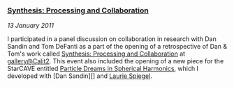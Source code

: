 ### [Synthesis: Processing and Collaboration][synthesis]

*13 January 2011*

I participated in a panel discussion on collaboration in research with Dan Sandin and Tom DeFanti as a part of the opening of a retrospective of Dan &amp; Tom's work called [Synthesis: Processing and Collaboration][synthesis] at [gallery@Calit2][gallery]. This event also included the opening of a new piece for the StarCAVE entitled [Particle Dreams in Spherical Harmonics][particle-dreams], which I developed with [Dan Sandin][] and [Laurie Spiegel][spiegel].

[synthesis]:       http://www.calit2.net/events/popup.php?id=1815
[gallery]:         http://gallery.calit2.net/portal/
[particle-dreams]: installations.html#particle-dreams
[sandin]:          http://www.evl.uic.edu/dan/
[spiegel]:         http://www.retiary.org/
